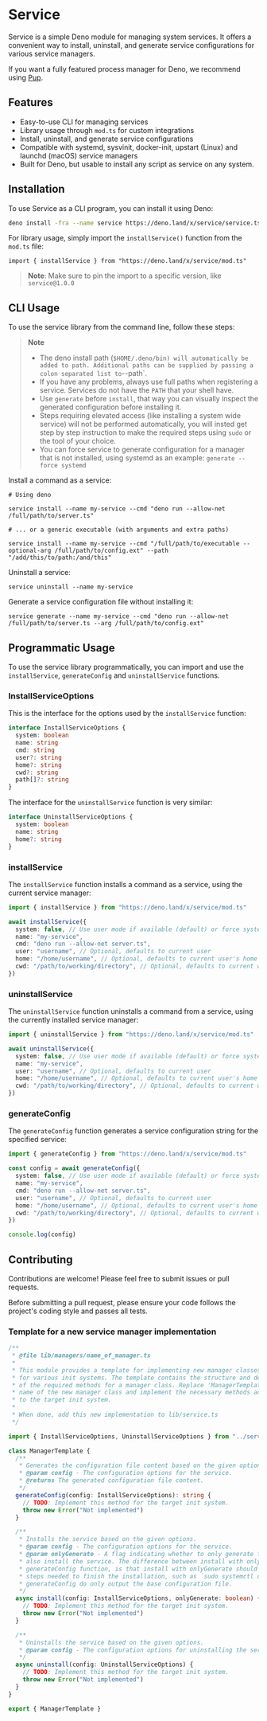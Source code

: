 # Service

Service is a simple Deno module for managing system services. It offers a convenient way to install, uninstall, and generate service configurations for various service managers.

If you want a fully featured process manager for Deno, we recommend using [Pup](https://github.com/hexagon/pup).

## Features

- Easy-to-use CLI for managing services
- Library usage through `mod.ts` for custom integrations
- Install, uninstall, and generate service configurations
- Compatible with systemd, sysvinit, docker-init, upstart (Linux) and launchd (macOS) service managers
- Built for Deno, but usable to install any script as service on any system.

## Installation

To use Service as a CLI program, you can install it using Deno:

```sh
deno install -fra --name service https://deno.land/x/service/service.ts
```

For library usage, simply import the `installService()` function from the `mod.ts` file:

    import { installService } from "https://deno.land/x/service/mod.ts"

> **Note**: Make sure to pin the import to a specific version, like `service@1.0.0`

## CLI Usage

To use the service library from the command line, follow these steps:

> **Note**
>
> - The deno install path (`$HOME/.deno/bin) will automatically be added to path. Additional paths can be supplied by passing a colon separated list to`--path`.
> - If you have any problems, always use full paths when registering a service. Services do not have the `PATH` that your shell have.
> - Use `generate` before `install`, that way you can visually inspect the generated configuration before installing it.
> - Steps requiring elevated access (like installing a system wide service) will not be performed automatically, you will insted get step by step instruction to make the required steps using `sudo` or
  > the tool of your choice.
> - You can force service to generate configuration for a manager that is not installed, using systemd as an example: `generate --force systemd`

Install a command as a service:

```
# Using deno

service install --name my-service --cmd "deno run --allow-net /full/path/to/server.ts"

# ... or a generic executable (with arguments and extra paths)

service install --name my-service --cmd "/full/path/to/executable --optional-arg /full/path/to/config.ext" --path "/add/this/to/path:/and/this"
```

Uninstall a service:

```
service uninstall --name my-service
```

Generate a service configuration file without installing it:

```
service generate --name my-service --cmd "deno run --allow-net /full/path/to/server.ts --arg /full/path/to/config.ext"
```

## Programmatic Usage

To use the service library programmatically, you can import and use the `installService`, `generateConfig` and `uninstallService` functions.

### InstallServiceOptions

This is the interface for the options used by the `installService` function:

```ts
interface InstallServiceOptions {
  system: boolean
  name: string
  cmd: string
  user?: string
  home?: string
  cwd?: string
  path[]?: string
}
```

The interface for the `uninstallService` function is very similar:

```ts
interface UninstallServiceOptions {
  system: boolean
  name: string
  home?: string
}
```

### installService

The `installService` function installs a command as a service, using the current service manager:

```ts
import { installService } from "https://deno.land/x/service/mod.ts"

await installService({
  system: false, // Use user mode if available (default) or force system mode
  name: "my-service",
  cmd: "deno run --allow-net server.ts",
  user: "username", // Optional, defaults to current user
  home: "/home/username", // Optional, defaults to current user's home
  cwd: "/path/to/working/directory", // Optional, defaults to current working directory
})
```

### uninstallService

The `uninstallService` function uninstalls a command from a service, using the currently installed service manager:

```ts
import { uninstallService } from "https://deno.land/x/service/mod.ts"

await uninstallService({
  system: false, // Use user mode if available (default) or force system mode
  name: "my-service",
  user: "username", // Optional, defaults to current user
  home: "/home/username", // Optional, defaults to current user's home
  cwd: "/path/to/working/directory", // Optional, defaults to current working directory
})
```

### generateConfig

The `generateConfig` function generates a service configuration string for the specified service:

```ts
import { generateConfig } from "https://deno.land/x/service/mod.ts"

const config = await generateConfig({
  system: false, // Use user mode if available (default) or force system mode
  name: "my-service",
  cmd: "deno run --allow-net server.ts",
  user: "username", // Optional, defaults to current user
  home: "/home/username", // Optional, defaults to current user's home
  cwd: "/path/to/working/directory", // Optional, defaults to current working directory
})

console.log(config)
```

## Contributing

Contributions are welcome! Please feel free to submit issues or pull requests.

Before submitting a pull request, please ensure your code follows the project's coding style and passes all tests.

### Template for a new service manager implementation

```ts
/**
 * @file lib/managers/name_of_manager.ts
 *
 * This module provides a template for implementing new manager classes
 * for various init systems. The template contains the structure and descriptions
 * of the required methods for a manager class. Replace 'ManagerTemplate' with the
 * name of the new manager class and implement the necessary methods according
 * to the target init system.
 *
 * When done, add this new implementation to lib/service.ts
 */

import { InstallServiceOptions, UninstallServiceOptions } from "../service.ts"

class ManagerTemplate {
  /**
   * Generates the configuration file content based on the given options.
   * @param config - The configuration options for the service.
   * @returns The generated configuration file content.
   */
  generateConfig(config: InstallServiceOptions): string {
    // TODO: Implement this method for the target init system.
    throw new Error("Not implemented")
  }

  /**
   * Installs the service based on the given options.
   * @param config - The configuration options for the service.
   * @param onlyGenerate - A flag indicating whether to only generate the configuration or
   * also install the service. The difference between install with onlyGenerate and the
   * generateConfig function, is that install with onlyGenerate should console.log additional
   * steps needed to finish the installation, such as `sudo systemctl daemon-reload`.
   * generateConfig do only output the base configuration file.
   */
  async install(config: InstallServiceOptions, onlyGenerate: boolean) {
    // TODO: Implement this method for the target init system.
    throw new Error("Not implemented")
  }

  /**
   * Uninstalls the service based on the given options.
   * @param config - The configuration options for uninstalling the service.
   */
  async uninstall(config: UninstallServiceOptions) {
    // TODO: Implement this method for the target init system.
    throw new Error("Not implemented")
  }
}

export { ManagerTemplate }
```

